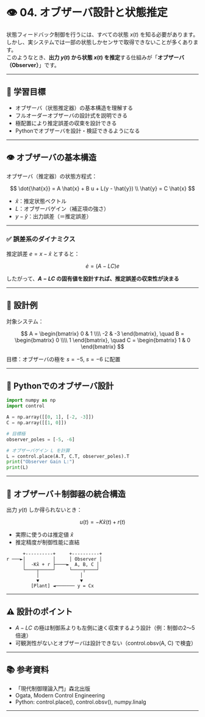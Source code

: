 # 👁️ 04. オブザーバ設計と状態推定

状態フィードバック制御を行うには、すべての状態 $x(t)$ を知る必要があります。  
しかし、実システムでは一部の状態しかセンサで取得できないことが多くあります。  
このようなとき、**出力 $y(t)$ から状態 $x(t)$ を推定**する仕組みが「**オブザーバ（Observer）**」です。

---

## 🎯 学習目標

- オブザーバ（状態推定器）の基本構造を理解する  
- フルオーダーオブザーバの設計式を説明できる  
- 極配置により推定誤差の収束を設計できる  
- Pythonでオブザーバを設計・検証できるようになる

---

## 👁️ オブザーバの基本構造

オブザーバ（推定器）の状態方程式：

$$
\dot{\hat{x}} = A \hat{x} + B u + L(y - \hat{y}) \\
\hat{y} = C \hat{x}
$$

- $\hat{x}$：推定状態ベクトル  
- $L$：オブザーバゲイン（補正項の強さ）  
- $y - \hat{y}$：出力誤差（＝推定誤差）

---

### ✅ 誤差系のダイナミクス

推定誤差 $e = x - \hat{x}$ とすると：

$$
\dot{e} = (A - LC)e
$$

したがって、**$A - LC$ の固有値を設計すれば、推定誤差の収束性が決まる**

---

## 📘 設計例

対象システム：

$$
A = \begin{bmatrix} 0 & 1 \\\\ -2 & -3 \end{bmatrix}, \quad
B = \begin{bmatrix} 0 \\\\ 1 \end{bmatrix}, \quad
C = \begin{bmatrix} 1 & 0 \end{bmatrix}
$$

目標：オブザーバの極を $s = -5$, $s = -6$ に配置

---

## 🧪 Pythonでのオブザーバ設計

```python
import numpy as np
import control

A = np.array([[0, 1], [-2, -3]])
C = np.array([[1, 0]])

# 目標極
observer_poles = [-5, -6]

# オブザーバゲイン L を計算
L = control.place(A.T, C.T, observer_poles).T
print("Observer Gain L:")
print(L)
```

---

## 🔄 オブザーバ＋制御器の統合構造

出力 $y(t)$ しか得られないとき：

$$
u(t) = -K \hat{x}(t) + r(t)
$$

- 実際に使うのは推定値 $\hat{x}$
- 推定精度が制御性能に直結
 
```
      +----------+     +----------+
r ───►│          │     │ Observer │
      │  -Kx̂ + r ├────►  A, B, C │
      └────┬─────┘     └────┬────┘
           │               │
           ▼               ▼
         [Plant] ◄─────── y = Cx
```

---

## ⚠️ 設計のポイント

- $A - LC$ の極は制御系よりも左側に速く収束するよう設計（例：制御の2～5倍速）
- 可観測性がないとオブザーバは設計できない（control.obsv(A, C) で検査）

---

## 📚 参考資料

- 「現代制御理論入門」森北出版
- Ogata, Modern Control Engineering
- Python: control.place(), control.obsv(), numpy.linalg

---

